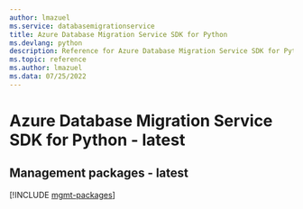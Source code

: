 ```yaml
---
author: lmazuel
ms.service: databasemigrationservice
title: Azure Database Migration Service SDK for Python
ms.devlang: python
description: Reference for Azure Database Migration Service SDK for Python
ms.topic: reference
ms.author: lmazuel
ms.data: 07/25/2022
---
```

# Azure Database Migration Service SDK for Python - latest

## Management packages - latest
[!INCLUDE [mgmt-packages](database-migration-service-mgmt-index.md)]